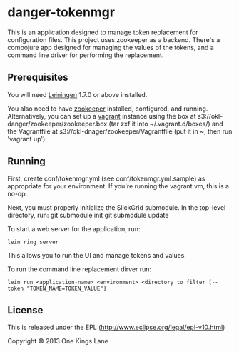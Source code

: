 # danger-tokenmgr

This is an application designed to manage token replacement for
configuration files. This project uses zookeeper as a
backend. There's a compojure app designed for managing the values of
the tokens, and a command line driver for performing the replacement.

## Prerequisites

You will need [Leiningen][1] 1.7.0 or above installed.

You also need to have [zookeeper][2] installed, configured, and
running. Alternatively, you can set up a [vagrant][3] instance using
the box at s3://okl-danger/zookeeper/zookeeper.box (tar zxf it into
~/.vagrant.d/boxes/) and the Vagrantfile at
s3://okl-dnager/zookeeper/Vagrantfile (put it in ~, then run 'vagrant up').

[1]: https://github.com/technomancy/leiningen
[2]: http://zookeeper.apache.org
[3]: http://www.vagrantup.com/

## Running

First, create conf/tokenmgr.yml (see conf/tokenmgr.yml.sample) as
appropriate for your environment. If you're running the vagrant vm,
this is a no-op.

Next, you must properly initialize the SlickGrid submodule. In the top-level directory, run:
    git submodule init
    git submodule update

To start a web server for the application, run:

    lein ring server

This allows you to run the UI and manage tokens and values.

To run the command line replacement dirver run:

    lein run <application-name> <environment> <directory to filter [--token "TOKEN_NAME=TOKEN_VALUE"]

## License

This is released under the EPL (http://www.eclipse.org/legal/epl-v10.html)

Copyright © 2013 One Kings Lane
